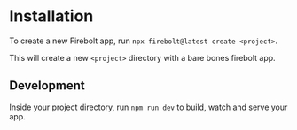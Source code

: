# Installation

To create a new Firebolt app, run `npx firebolt@latest create <project>`.

This will create a new `<project>` directory with a bare bones firebolt app.

## Development

Inside your project directory, run `npm run dev` to build, watch and serve your app.

